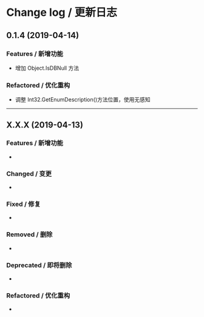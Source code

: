 # Change log / 更新日志

## 0.1.4 (2019-04-14)

### Features / 新增功能

- 增加 Object.IsDBNull 方法

### Refactored / 优化重构

- 调整 Int32.GetEnumDescription()方法位置，使用无感知

---

## X.X.X (2019-04-13)

### Features / 新增功能

-

### Changed / 变更

-

### Fixed / 修复

-

### Removed / 删除

-

### Deprecated / 即将删除

-

### Refactored / 优化重构

-
